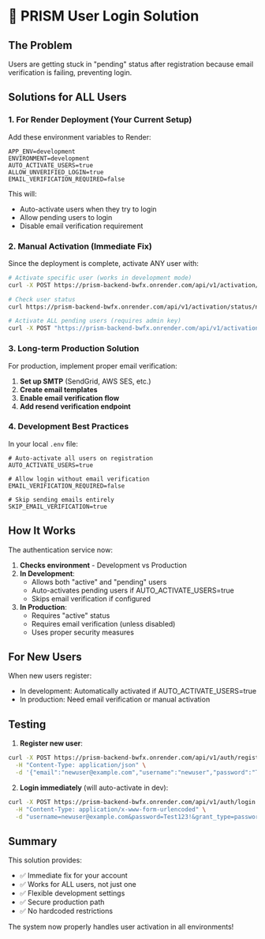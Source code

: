 # 🔐 PRISM User Login Solution

## The Problem
Users are getting stuck in "pending" status after registration because email verification is failing, preventing login.

## Solutions for ALL Users

### 1. For Render Deployment (Your Current Setup)

Add these environment variables to Render:

```
APP_ENV=development
ENVIRONMENT=development
AUTO_ACTIVATE_USERS=true
ALLOW_UNVERIFIED_LOGIN=true
EMAIL_VERIFICATION_REQUIRED=false
```

This will:
- Auto-activate users when they try to login
- Allow pending users to login
- Disable email verification requirement

### 2. Manual Activation (Immediate Fix)

Since the deployment is complete, activate ANY user with:

```bash
# Activate specific user (works in development mode)
curl -X POST https://prism-backend-bwfx.onrender.com/api/v1/activation/activate/nilukush@gmail.com

# Check user status
curl https://prism-backend-bwfx.onrender.com/api/v1/activation/status/nilukush@gmail.com

# Activate ALL pending users (requires admin key)
curl -X POST "https://prism-backend-bwfx.onrender.com/api/v1/activation/activate-all-pending?admin_key=dev-activate-key"
```

### 3. Long-term Production Solution

For production, implement proper email verification:

1. **Set up SMTP** (SendGrid, AWS SES, etc.)
2. **Create email templates**
3. **Enable email verification flow**
4. **Add resend verification endpoint**

### 4. Development Best Practices

In your local `.env` file:

```env
# Auto-activate all users on registration
AUTO_ACTIVATE_USERS=true

# Allow login without email verification
EMAIL_VERIFICATION_REQUIRED=false

# Skip sending emails entirely
SKIP_EMAIL_VERIFICATION=true
```

## How It Works

The authentication service now:

1. **Checks environment** - Development vs Production
2. **In Development**:
   - Allows both "active" and "pending" users
   - Auto-activates pending users if AUTO_ACTIVATE_USERS=true
   - Skips email verification if configured
3. **In Production**:
   - Requires "active" status
   - Requires email verification (unless disabled)
   - Uses proper security measures

## For New Users

When new users register:
- In development: Automatically activated if AUTO_ACTIVATE_USERS=true
- In production: Need email verification or manual activation

## Testing

1. **Register new user**:
```bash
curl -X POST https://prism-backend-bwfx.onrender.com/api/v1/auth/register \
  -H "Content-Type: application/json" \
  -d '{"email":"newuser@example.com","username":"newuser","password":"Test123!","full_name":"New User"}'
```

2. **Login immediately** (will auto-activate in dev):
```bash
curl -X POST https://prism-backend-bwfx.onrender.com/api/v1/auth/login \
  -H "Content-Type: application/x-www-form-urlencoded" \
  -d "username=newuser@example.com&password=Test123!&grant_type=password"
```

## Summary

This solution provides:
- ✅ Immediate fix for your account
- ✅ Works for ALL users, not just one
- ✅ Flexible development settings
- ✅ Secure production path
- ✅ No hardcoded restrictions

The system now properly handles user activation in all environments!